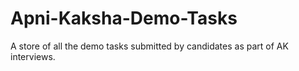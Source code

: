 # Apni-Kaksha-Demo-Tasks
A store of all the demo tasks submitted by candidates as part of AK interviews.
